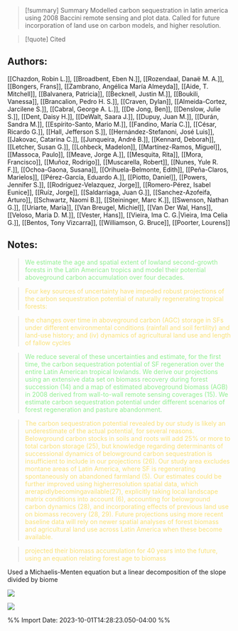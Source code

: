 
>[!summary] Summary
>Modelled carbon sequestration in latin america using 2008 Baccini remote sensing and plot data. Called for future incorporation of land use on carbon models, and higher resolution.

>[!quote] Cited

      
## Authors:
[[Chazdon, Robin L.]], [[Broadbent, Eben N.]], [[Rozendaal, Danaë M. A.]], [[Bongers, Frans]], [[Zambrano, Angélica María Almeyda]], [[Aide, T. Mitchell]], [[Balvanera, Patricia]], [[Becknell, Justin M.]], [[Boukili, Vanessa]], [[Brancalion, Pedro H. S.]], [[Craven, Dylan]], [[Almeida-Cortez, Jarcilene S.]], [[Cabral, George A. L.]], [[De Jong, Ben]], [[Denslow, Julie S.]], [[Dent, Daisy H.]], [[DeWalt, Saara J.]], [[Dupuy, Juan M.]], [[Durán, Sandra M.]], [[Espírito-Santo, Mario M.]], [[Fandino, María C.]], [[César, Ricardo G.]], [[Hall, Jefferson S.]], [[Hernández-Stefanoni, José Luis]], [[Jakovac, Catarina C.]], [[Junqueira, André B.]], [[Kennard, Deborah]], [[Letcher, Susan G.]], [[Lohbeck, Madelon]], [[Martínez-Ramos, Miguel]], [[Massoca, Paulo]], [[Meave, Jorge A.]], [[Mesquita, Rita]], [[Mora, Francisco]], [[Muñoz, Rodrigo]], [[Muscarella, Robert]], [[Nunes, Yule R. F.]], [[Ochoa-Gaona, Susana]], [[Orihuela-Belmonte, Edith]], [[Peña-Claros, Marielos]], [[Pérez-García, Eduardo A.]], [[Piotto, Daniel]], [[Powers, Jennifer S.]], [[Rodríguez-Velazquez, Jorge]], [[Romero-Pérez, Isabel Eunice]], [[Ruíz, Jorge]], [[Saldarriaga, Juan G.]], [[Sanchez-Azofeifa, Arturo]], [[Schwartz, Naomi B.]], [[Steininger, Marc K.]], [[Swenson, Nathan G.]], [[Uriarte, Maria]], [[Van Breugel, Michiel]], [[Van Der Wal, Hans]], [[Veloso, Maria D. M.]], [[Vester, Hans]], [[Vieira, Ima C. G.|Vieira, Ima Celia G.]], [[Bentos, Tony Vizcarra]], [[Williamson, G. Bruce]], [[Poorter, Lourens]]
## Notes:
 
> <span style="color: #90EE90">We estimate the age and spatial extent of lowland second-growth forests in the Latin American tropics and model their potential aboveground carbon accumulation over four decades.</span> 

 

 > <span style="color: #F9E076">Four key sources of uncertainty have impeded robust projections of the carbon sequestration potential of naturally regenerating tropical forests:</span>

 

 > <span style="color: #F9E076">the changes over time in aboveground carbon (AGC) storage in SFs under different environmental conditions (rainfall and soil fertility) and land-use history; and (iv) dynamics of agricultural land use and length of fallow cycles</span>

  
> <span style="color: #90EE90">We reduce several of these uncertainties and estimate, for the first time, the carbon sequestration potential of SF regeneration over the entire Latin American tropical lowlands. We derive our projections using an extensive data set on biomass recovery during forest succession (14) and a map of estimated aboveground biomass (AGB) in 2008 derived from wall-to-wall remote sensing coverages (15). We estimate carbon sequestration potential under different scenarios of forest regeneration and pasture abandonment.</span> 

 

 > <span style="color: #F9E076">The carbon sequestration potential revealed by our study is likely an underestimate of the actual potential, for several reasons. Belowground carbon stocks in soils and roots will add 25% or more to total carbon storage (25), but knowledge regarding determinants of successional dynamics of belowground carbon sequestration is insufficient to include in our projections (26). Our study area excludes montane areas of Latin America, where SF is regenerating spontaneously on abandoned farmland (5). Our estimates could be further improved using higherresolution spatial data, which arerapidlybecomingavailable(27), explicitly taking local landscape matrix conditions into account (6), accounting for belowground carbon dynamics (28), and incorporating effects of previous land use on biomass recovery (28, 29). Future projections using more recent baseline data will rely on newer spatial analyses of forest biomass and agricultural land use across Latin America when these become available.</span>


 > <span style="color: #F9E076">projected their biomass accumulation for 40 years into the future, using an equation relating forest age to biomass</span>
 
Used a Michaelis-Menten equation but a linear decomposition of the slope divided by biome

![](https://i.imgur.com/BNyhTEp.png)

 
![](https://i.imgur.com/k09SAOn.png)

%% Import Date: 2023-10-01T14:28:23.050-04:00 %%
